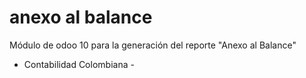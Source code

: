 # anexo al balance

Módulo de odoo 10 para la generación del reporte "Anexo al Balance"
- Contabilidad Colombiana -
